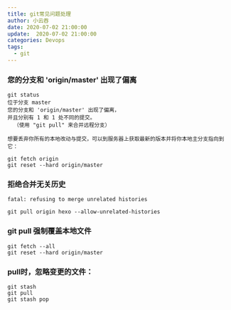 ```yaml
---
title: git常见问题处理
author: 小云吞
date: 2020-07-02 21:00:00
update:  2020-07-02 21:00:00
categories: Devops
tags: 
  - git
---
```

### 您的分支和 'origin/master' 出现了偏离
```
git status
位于分支 master
您的分支和 'origin/master' 出现了偏离，
并且分别有 1 和 1 处不同的提交。
  （使用 "git pull" 来合并远程分支）

想要丢弃你所有的本地改动与提交，可以到服务器上获取最新的版本并将你本地主分支指向到它：

git fetch origin
git reset --hard origin/master
```
### 拒绝合并无关历史
```
fatal: refusing to merge unrelated histories

git pull origin hexo --allow-unrelated-histories
```

### git pull 强制覆盖本地文件
```
git fetch --all
git reset --hard origin/master

``` 
### pull时，忽略变更的文件：
```
git stash
git pull
git stash pop
```